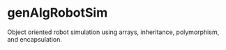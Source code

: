 # genAlgRobotSim
Object oriented robot simulation using arrays, inheritance, polymorphism, and encapsulation. 
